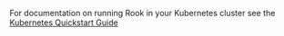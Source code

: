 For documentation on running Rook in your Kubernetes cluster see the [Kubernetes Quickstart Guide](/Documentation/kubernetes.md)